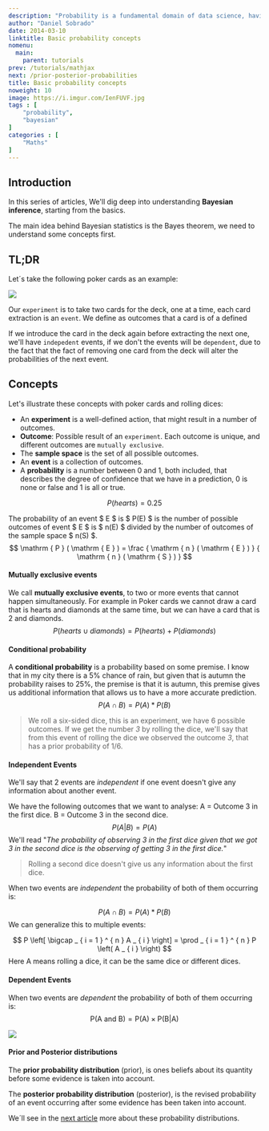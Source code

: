 ```yaml
---
description: "Probability is a fundamental domain of data science, having sound foundations on this topic will help us climb the ladder to master Bayesian inference and other machine learning methods that have their roots in probability theory. We'll start with essential concepts like an outcome, conditional probability, joint probability etc. "
author: "Daniel Sobrado"
date: 2014-03-10
linktitle: Basic probability concepts
nomenu:
  main:
    parent: tutorials
prev: /tutorials/mathjax
next: /prior-posterior-probabilities
title: Basic probability concepts
noweight: 10
image: https://i.imgur.com/IenFUVF.jpg
tags : [
    "probability",
    "bayesian"
]
categories : [
    "Maths"
]
---
```


## Introduction

In this series of articles, We'll dig deep into understanding **Bayesian inference**, starting from the basics.

The main idea behind Bayesian statistics is the Bayes theorem, we need to understand some concepts first.

## TL;DR

Let´s take the following poker cards as an example:

![](https://i.imgur.com/rypTeme.jpg)

Our `experiment` is to take two cards for the deck, one at a time, each card extraction is an `event`. We define as outcomes that a card is of a defined 

If we introduce the card in the deck again before extracting the next one, we'll have `indepedent` events, if we don't the events will be `dependent`, due to the fact that the fact of removing one card from the deck will alter the probabilities of the next event.

## Concepts

Let's illustrate these concepts with poker cards and rolling dices:

* An **experiment** is a well-defined action, that might result in a number of outcomes.
* **Outcome**: Possible result of an `experiment`. Each outcome is unique, and different outcomes are `mutually exclusive`.
* The **sample space** is the set of all possible outcomes.
* An **event** is a collection of outcomes.
* A **probability** is a number between 0 and 1, both included, that describes the degree of confidence that we have in a prediction, 0 is none or false and 1 is all or true.

$$
P ( hearts ) = 0.25
$$

The probability of an event $ E $ is  $ P(E) $ is the number of possible outcomes of event $ E $ is $ n(E) $ divided by the number of outcomes of the sample space $ n(S) $. 
$$
\mathrm { P } ( \mathrm { E } ) = \frac { \mathrm { n } ( \mathrm { E } ) } { \mathrm { n } ( \mathrm { S } ) }
$$

#### Mutually exclusive events

We call **mutually exclusive events**, to two or more events that cannot happen simultaneously. For example in Poker cards we cannot draw a card that is hearts and diamonds at the same time, but we can have a card that is 2 and diamonds.
$$
P ( hearts \cup diamonds ) = P ( hearts ) + P ( diamonds )
$$

#### Conditional probability

A **conditional probability** is a probability based on some premise. I know that in my city there is a 5% chance of rain, but given that is autumn the probability raises to 25%, the premise is that it is autumn, this premise gives us additional information that allows us to have a more accurate prediction.
$$
P ( A \cap B ) = P ( A ) * P ( B )
$$


> We roll a six-sided dice, this is an experiment, we have 6 possible outcomes. If we get the number *3* by rolling the dice, we'll say that from this event of rolling the dice we observed the outcome *3*, that has a prior probability of 1/6. 

#### Independent Events

We'll say that 2 events are *independent* if one event doesn't give any information about another event. 

We have the following outcomes that we want to analyse: 
A = Outcome 3 in the first dice. 
B = Outcome 3 in the second dice.
$$
P ( A | B ) = P ( A )
$$
We'll read "*The probability of observing 3 in the first dice given that we got 3 in the second dice is the observing of getting 3 in the first dice.*"

> Rolling a second dice doesn't give us any information about the first dice.

When two events are *independent* the probability of both of them occurring is:

$$
P ( A \cap B ) = P ( A ) * P ( B )
$$
We can generalize this to multiple events:

$$
P \left[ \bigcap _ { i = 1 } ^ { n } A _ { i } \right] = \prod _ { i = 1 } ^ { n } P \left( A _ { i } \right)
$$
Here A means rolling a dice, it can be the same dice or different dices.

#### Dependent Events

When two events are *dependent* the probability of both of them occurring is:
$$
\mathrm { P } ( \mathrm { A } \text { and } \mathrm { B } ) = \mathrm { P } ( \mathrm { A } ) \times \mathrm { P } ( \mathrm { B } | \mathrm { A } )
$$

![](https://i.imgur.com/SM3ph2R.png)

#### Prior and Posterior distributions


The **prior probability distribution** (prior), is ones beliefs about its quantity before some evidence is taken into account.

The **posterior probability distribution** (posterior), is the revised probability of an event occurring after some evidence has been taken into account.

We´ll see in the [next article](https://www.danielsobrado.com/post/prior-and-posterior-distributions/) more about these probability distributions.
